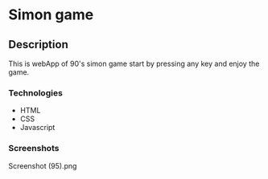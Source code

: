 # Simon game

## Description

This is webApp of 90's simon game start by pressing any key and enjoy the game.

### Technologies

- HTML
- CSS
- Javascript

### Screenshots

Screenshot (95).png